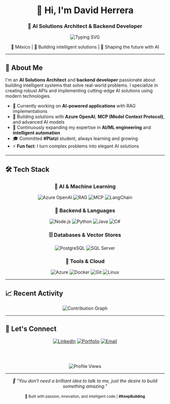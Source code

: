 <div align="center">
  <h1>👋 Hi, I'm David Herrera</h1>
  <h3>🤖 AI Solutions Architect & Backend Developer</h3>
  
  ![Typing SVG](https://readme-typing-svg.herokuapp.com?font=Fira+Code&weight=500&size=22&pause=1000&color=00D9FF&center=true&vCenter=true&width=500&lines=AI+Solutions+Architect;Backend+Developer;Always+Building)
  
  <p>📍 México | 🚀 Building intelligent solutions | 🤖 Shaping the future with AI</p>
</div>

---

## 🚀 About Me

I'm an **AI Solutions Architect** and **backend developer** passionate about building intelligent systems that solve real-world problems. I specialize in creating robust APIs and implementing cutting-edge AI solutions using modern technologies.

- 🔭 Currently working on **AI-powered applications** with RAG implementations
- 🤖 Building solutions with **Azure OpenAI**, **MCP (Model Context Protocol)**, and advanced AI models
- 🌱 Continuously expanding my expertise in **AI/ML engineering** and **intelligent automation**
- 🎓 Committed **#Platzi** student, always learning and growing
- ⚡ **Fun fact**: I turn complex problems into elegant AI solutions

---

## 🛠️ Tech Stack

<div align="center">

### 🤖 AI & Machine Learning
![Azure OpenAI](https://img.shields.io/badge/Azure%20OpenAI-0078D4?style=for-the-badge&logo=microsoft-azure&logoColor=white)
![RAG](https://img.shields.io/badge/RAG-FF6B6B?style=for-the-badge&logo=ai&logoColor=white)
![MCP](https://img.shields.io/badge/MCP-4ECDC4?style=for-the-badge&logo=protocol&logoColor=white)
![LangChain](https://img.shields.io/badge/LangChain-121D33?style=for-the-badge&logo=chainlink&logoColor=white)

### 💾 Backend & Languages
![Node.js](https://img.shields.io/badge/Node.js-43853D?style=for-the-badge&logo=node.js&logoColor=white)
![Python](https://img.shields.io/badge/Python-3776AB?style=for-the-badge&logo=python&logoColor=white)
![Java](https://img.shields.io/badge/Java-ED8B00?style=for-the-badge&logo=java&logoColor=white)
![C#](https://img.shields.io/badge/C%23-239120?style=for-the-badge&logo=c-sharp&logoColor=white)

### 🗄️ Databases & Vector Stores
![PostgreSQL](https://img.shields.io/badge/PostgreSQL-316192?style=for-the-badge&logo=postgresql&logoColor=white)
![SQL Server](https://img.shields.io/badge/Microsoft_SQL_Server-CC2927?style=for-the-badge&logo=microsoft-sql-server&logoColor=white)

### 🔧 Tools & Cloud
![Azure](https://img.shields.io/badge/Microsoft_Azure-0089D0?style=for-the-badge&logo=microsoft-azure&logoColor=white)
![Docker](https://img.shields.io/badge/Docker-2496ED?style=for-the-badge&logo=docker&logoColor=white)
![Git](https://img.shields.io/badge/Git-F05032?style=for-the-badge&logo=git&logoColor=white)
![Linux](https://img.shields.io/badge/Linux-FCC624?style=for-the-badge&logo=linux&logoColor=black)

</div>

---

## 📈 Recent Activity

<div align="center">
  <img src="https://github-readme-activity-graph.vercel.app/graph?username=david-heca&theme=tokyo-night&hide_border=true&area=true" alt="Contribution Graph" />
</div>

---

## 🤝 Let's Connect

<div align="center">
  
  [![LinkedIn](https://img.shields.io/badge/LinkedIn-0077B5?style=for-the-badge&logo=linkedin&logoColor=white)](https://www.linkedin.com/in/david-heca/)
  [![Portfolio](https://img.shields.io/badge/Portfolio-FF5722?style=for-the-badge&logo=todoist&logoColor=white)](http://davidheca.dev/)
  [![Email](https://img.shields.io/badge/Email-D14836?style=for-the-badge&logo=gmail&logoColor=white)](mailto:contact@davidheca.dev)

  <br><br>
  
  <img src="https://komarev.com/ghpvc/?username=david-heca&label=Profile%20views&color=0e75b6&style=flat" alt="Profile Views" />
  
</div>

---

<div align="center">
  <i>💭 "You don't need a brilliant idea to talk to me, just the desire to build something amazing."</i>
  <br><br>
  <sub>🤖 Built with passion, innovation, and intelligent code | <strong>#KeepBuilding</strong></sub>
</div>
